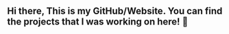 ## Hi there, This is my GitHub/Website. You can find the projects that I was working on here!  👋

<!--
**Amireshhhh/Amireshhhh** is a ✨ _special_ ✨ repository because its `README.md` (this file) appears on your GitHub profile.

Here are some ideas to get you started:

- 🔭 I’m a PhD candidate in Applied Mathematics, a data scientist, and a problem solver.
- 🌱 I’m currently learning ...
- 👯 I’m looking to collaborate on ...
- 🤔 I’m looking for help with ...
- 💬 Ask me about ...
- 📫 How to reach me: aeshraghi@hawk.iit.edu or find me on LinkedIn!
- 😄 Pronouns: ...
- ⚡ Fun fact: ...
-->
